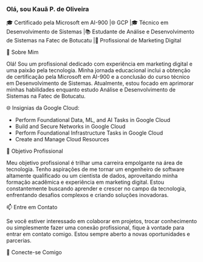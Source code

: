 ### Olá, sou Kauã P. de Oliveira

🎓 Certificado pela Microsoft em AI-900 |🌐 GCP |🎓 Técnico em Desenvolvimento de Sistemas |📚 Estudante de Análise e Desenvolvimento de Sistemas na Fatec de Botucatu |💼 Profissional de Marketing Digital

🌟 Sobre Mim

Olá! Sou um profissional dedicado com experiência em marketing digital e uma paixão pela tecnologia. Minha jornada educacional inclui a obtenção de certificação pela Microsoft em AI-900 e a conclusão do curso técnico em Desenvolvimento de Sistemas. Atualmente, estou focado em aprimorar minhas habilidades enquanto estudo Análise e Desenvolvimento de Sistemas na Fatec de Botucatu.

🌐 Insignias da Google Cloud:
- Perform Foundational Data, ML, and AI Tasks in Google Cloud
- Build and Secure Networks in Google Cloud
- Perform Foundational Infrastructure Tasks in Google Cloud
- Create and Manage Cloud Resources

🚀 Objetivo Profissional

Meu objetivo profissional é trilhar uma carreira empolgante na área de tecnologia. Tenho aspirações de me tornar um engenheiro de software altamente qualificado ou um cientista de dados, aproveitando minha formação acadêmica e experiência em marketing digital. Estou constantemente buscando aprender e crescer no campo da tecnologia, enfrentando desafios complexos e criando soluções inovadoras.

📫 Entre em Contato

Se você estiver interessado em colaborar em projetos, trocar conhecimento ou simplesmente fazer uma conexão profissional, fique à vontade para entrar em contato comigo. Estou sempre aberto a novas oportunidades e parcerias.

🔗 Conecte-se Comigo



